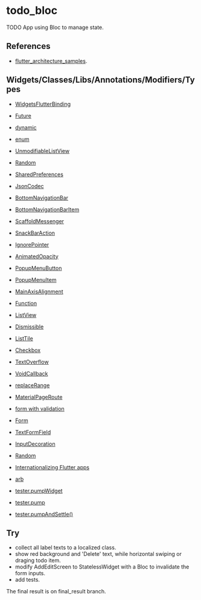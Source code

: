 # todo_bloc

TODO App using Bloc to manage state.

## References

 - [flutter_architecture_samples](https://github.com/brianegan/flutter_architecture_samples/tree/master/change_notifier_provider).

## Widgets/Classes/Libs/Annotations/Modifiers/Types

 - [WidgetsFlutterBinding](https://api.flutter.dev/flutter/widgets/WidgetsFlutterBinding-class.html)
 - [Future](https://api.flutter.dev/flutter/dart-async/Future-class.html)
 - [dynamic](https://flutterbyexample.com/lesson/dynamic)
 - [enum](https://www.tutorialspoint.com/dart_programming/dart_programming_enumeration.htm)
 - [UnmodifiableListView](https://api.flutter.dev/flutter/dart-collection/UnmodifiableListView-class.html)
 - [Random](https://api.flutter.dev/flutter/dart-math/Random-class.html)
 - [SharedPreferences](https://pub.dev/packages/shared_preferences)
 - [JsonCodec](https://api.flutter.dev/flutter/dart-convert/JsonCodec-class.html)
 - [BottomNavigationBar](https://api.flutter.dev/flutter/material/BottomNavigationBar-class.html)
 - [BottomNavigationBarItem](https://api.flutter.dev/flutter/widgets/BottomNavigationBarItem-class.html)
 - [ScaffoldMessenger](https://api.flutter.dev/flutter/material/ScaffoldMessenger-class.html)
 - [SnackBarAction](https://api.flutter.dev/flutter/material/SnackBarAction-class.html)
 - [IgnorePointer](https://api.flutter.dev/flutter/widgets/IgnorePointer-class.html)
 - [AnimatedOpacity](https://api.flutter.dev/flutter/widgets/AnimatedOpacity-class.html)
 - [PopupMenuButton](https://api.flutter.dev/flutter/material/PopupMenuButton-class.html)
 - [PopupMenuItem](https://api.flutter.dev/flutter/material/PopupMenuItem-class.html)
 - [MainAxisAlignment](https://api.flutter.dev/flutter/rendering/MainAxisAlignment-class.html)
 - [Function](https://api.flutter.dev/flutter/dart-core/Function-class.html)
 - [ListView](https://api.flutter.dev/flutter/widgets/ListView-class.html)
 - [Dismissible](https://api.flutter.dev/flutter/widgets/Dismissible-class.html)
 - [ListTile](https://api.flutter.dev/flutter/material/ListTile-class.html)
 - [Checkbox](https://api.flutter.dev/flutter/material/Checkbox-class.html)
 - [TextOverflow](https://api.flutter.dev/flutter/rendering/TextOverflow-class.html)
 - [VoidCallback](https://api.flutter.dev/flutter/dart-ui/VoidCallback.html)
 - [replaceRange](https://api.flutter.dev/flutter/dart-core/List/replaceRange.html)
 - [MaterialPageRoute](https://api.flutter.dev/flutter/material/MaterialPageRoute-class.html)
 - [form with validation](https://flutter.dev/docs/cookbook/forms/validation)
 - [Form](https://api.flutter.dev/flutter/widgets/Form-class.html)
 - [TextFormField](https://api.flutter.dev/flutter/material/TextFormField-class.html)
 - [InputDecoration](https://api.flutter.dev/flutter/material/InputDecoration-class.html)
 - [Random](https://api.flutter.dev/flutter/dart-math/Random-class.html)

 - [Internationalizing Flutter apps](https://flutter.dev/docs/development/accessibility-and-localization/internationalization)
 - [arb](https://localizely.com/flutter-arb/)
 - [tester.pumpWidget](https://api.flutter.dev/flutter/flutter_test/WidgetTester/pumpWidget.html)
 - [tester.pump](https://api.flutter.dev/flutter/flutter_test/WidgetTester/pump.html)
 - [tester.pumpAndSettle()](https://api.flutter.dev/flutter/flutter_test/WidgetController/pumpAndSettle.html)

## Try

 - collect all label texts to a localized class.
 - show red background and 'Delete' text, while horizontal swiping or draging todo item.
 - modify AddEditScreen to StatelessWidget with a Bloc to invalidate the form inputs.
 - add tests.

  The final result is on final_result branch.